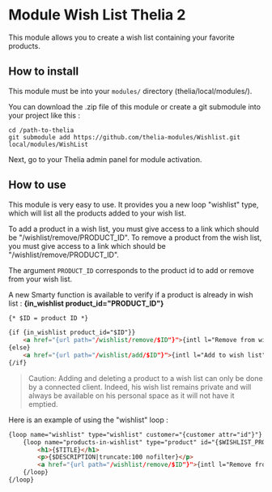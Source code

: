 # Module Wish List Thelia 2

This module allows you to create a wish list containing your favorite products.

## How to install

This module must be into your ```modules/``` directory (thelia/local/modules/).

You can download the .zip file of this module or create a git submodule into your project like this :

```
cd /path-to-thelia
git submodule add https://github.com/thelia-modules/Wishlist.git local/modules/WishList
```

Next, go to your Thelia admin panel for module activation.

## How to use

This module is very easy to use. It provides you a new loop "wishlist" type, which will list all the products added to your wish list.

To add a product in a wish list, you must give access to a link which should be "/wishlist/remove/PRODUCT_ID".
To remove a product from the wish list, you must give access to a link which should be "/wishlist/remove/PRODUCT_ID".

The argument ```PRODUCT_ID``` corresponds to the product id to add or remove from your wish list.

A new Smarty function is available to verify if a product is already in wish list : __{in_wishlist product_id="PRODUCT_ID"}__

```html
{* $ID = product ID *}

{if {in_wishlist product_id="$ID"}}
    <a href="{url path="/wishlist/remove/$ID"}">{intl l="Remove from wish list"}</a>
{else}
    <a href="{url path="/wishlist/add/$ID"}">{intl l="Add to wish list"}</a>
{/if}
```

> Caution: Adding and deleting a product to a wish list can only be done by a connected client.
> Indeed, his wish list remains private and will always be available on his personal space as it will not have it emptied.

Here is an example of using the "wishlist" loop :

```html
{loop name="wishlist" type="wishlist" customer="{customer attr="id"}"}
    {loop name="products-in-wishlist" type="product" id="{$WISHLIST_PRODUCT_LIST}"}
        <h1>{$TITLE}</h1>
        <p>{$DESCRIPTION|truncate:100 nofilter}</p>
        <a href="{url path="/wishlist/remove/$ID"}">{intl l="Remove from wish list"}</a>
    {/loop}
{/loop}
```
